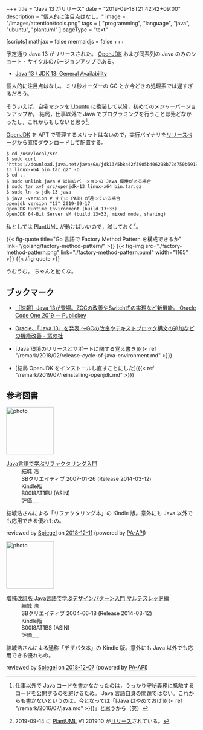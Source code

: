 +++
title = "Java 13 がリリース"
date =  "2019-09-18T21:42:42+09:00"
description = "個人的に注目点はなし。"
image = "/images/attention/tools.png"
tags  = [ "programming", "language", "java", "ubuntu", "plantuml" ]
pageType = "text"

[scripts]
  mathjax = false
  mermaidjs = false
+++

予定通り Java 13 がリリースされた。
[OpenJDK] および同系列の Java のみのショート・サイクルのバージョンアップである。

- [Java 13 / JDK 13: General Availability](https://mail.openjdk.java.net/pipermail/jdk-dev/2019-September/003335.html)

個人的に注目点はなし。
ミリ秒オーダーの GC とか今どきの処理系では遅すぎるだろう。

そういえば，自宅マシンを [Ubuntu] に換装して以降，初めてのメジャーバージョンアップか。
結局，仕事以外で Java でプログラミングを行うことは殆どなかったし，これからもしないと思う[^work1]。

[^work1]: 仕事以外で Java コードを書かなかったのは，うっかり守秘義務に抵触するコードを公開するのを避けるため。 Java 言語自身の問題ではない。これからも書かないというのは，今となっては「[Java はやめておけ]({{< ref "/remark/2016/07/java.md" >}})」と思うから（笑）

[OpenJDK] を APT で管理するメリットはないので，実行バイナリを[リリースページ](https://jdk.java.net/13/)から直接ダウンロードして配置する。

```text
$ cd /usr/local/src
$ sudo curl "https://download.java.net/java/GA/jdk13/5b8a42f3905b406298b72d750b6919f6/33/GPL/openjdk-13_linux-x64_bin.tar.gz" -O
$ cd ..
$ sudo unlink java # 以前のバージョンの Java 環境がある場合
$ sudo tar xvf src/openjdk-13_linux-x64_bin.tar.gz
$ sudo ln -s jdk-13 java
$ java -version # すでに PATH が通っている場合
openjdk version "13" 2019-09-17
OpenJDK Runtime Environment (build 13+33)
OpenJDK 64-Bit Server VM (build 13+33, mixed mode, sharing)
```

私としては [PlantUML] が動けばいいので，試しておく[^puml1]。

[^puml1]: 2019-09-14 に [PlantUML] V1.2019.10 が[リリース](http://plantuml.com/ja/changes)されている。

{{< fig-quote title="Go 言語で Factory Method Pattern を構成できるか" link="/golang/factory-method-pattern/" >}}
{{< fig-img src="./factory-method-pattern.png" link="./factory-method-pattern.puml" width="1165" >}}
{{< /fig-quote >}}

うむうむ。
ちゃんと動くな。

## ブックマーク

- [［速報］Java 13が登場。ZGCの改善やSwitch式の実現など新機能。 Oracle Code One 2019 － Publickey](https://www.publickey1.jp/blog/19/java_13zgcswitch_oracle_code_one_2019.html)
- [Oracle、「Java 13」を発表 ～GCの改良やテキストブロック構文の追加などの機能改善 - 窓の杜](https://forest.watch.impress.co.jp/docs/news/1207982.html)

- [Java 環境のリリースとサポートに関する覚え書き]({{< ref "/remark/2018/02/release-cycle-of-java-environment.md" >}})
- [結局 OpenJDK をインストールし直すことにした]({{< ref "/remark/2019/07/reinstalling-openjdk.md" >}})

[OpenJDK]: http://openjdk.java.net/
[Ubuntu]: https://www.ubuntu.com/ "The leading operating system for PCs, IoT devices, servers and the cloud | Ubuntu"
[PlantUML]: http://plantuml.com/ "Open-source tool that uses simple textual descriptions to draw UML diagrams."

## 参考図書

<div class="hreview">
  <div class="photo"><a class="item url" href="https://www.amazon.co.jp/Java%E8%A8%80%E8%AA%9E%E3%81%A7%E5%AD%A6%E3%81%B6%E3%83%AA%E3%83%95%E3%82%A1%E3%82%AF%E3%82%BF%E3%83%AA%E3%83%B3%E3%82%B0%E5%85%A5%E9%96%80-%E7%B5%90%E5%9F%8E-%E6%B5%A9-ebook/dp/B00I8AT1EU?SubscriptionId=AKIAJYVUJ3DMTLAECTHA&tag=baldandersinf-22&linkCode=xm2&camp=2025&creative=165953&creativeASIN=B00I8AT1EU"><img src="https://images-fe.ssl-images-amazon.com/images/I/41GPVATQiZL._SL160_.jpg" width="125" alt="photo"></a></div>
  <dl class="fn">
    <dt><a href="https://www.amazon.co.jp/Java%E8%A8%80%E8%AA%9E%E3%81%A7%E5%AD%A6%E3%81%B6%E3%83%AA%E3%83%95%E3%82%A1%E3%82%AF%E3%82%BF%E3%83%AA%E3%83%B3%E3%82%B0%E5%85%A5%E9%96%80-%E7%B5%90%E5%9F%8E-%E6%B5%A9-ebook/dp/B00I8AT1EU?SubscriptionId=AKIAJYVUJ3DMTLAECTHA&tag=baldandersinf-22&linkCode=xm2&camp=2025&creative=165953&creativeASIN=B00I8AT1EU">Java言語で学ぶリファクタリング入門</a></dt>
    <dd>結城 浩</dd>
    <dd>SBクリエイティブ 2007-01-26 (Release 2014-03-12)</dd>
    <dd>Kindle版</dd>
    <dd>B00I8AT1EU (ASIN)</dd>
    <dd>評価<abbr class="rating fa-sm" title="5">&nbsp;<i class="fas fa-star"></i>&nbsp;<i class="fas fa-star"></i>&nbsp;<i class="fas fa-star"></i>&nbsp;<i class="fas fa-star"></i>&nbsp;<i class="fas fa-star"></i></abbr></dd>
  </dl>
  <p class="description">結城浩さんによる「リファクタリング本」の Kindle 版。意外にも Java 以外でも応用できる優れもの。</p>
  <p class="powered-by">reviewed by <a href='#maker' class='reviewer'>Spiegel</a> on <abbr class="dtreviewed" title="2018-12-11">2018-12-11</abbr> (powered by <a href="https://affiliate.amazon.co.jp/assoc_credentials/home">PA-API</a>)</p>
</div>

<div class="hreview">
  <div class="photo"><a class="item url" href="https://www.amazon.co.jp/%E5%A2%97%E8%A3%9C%E6%94%B9%E8%A8%82%E7%89%88-Java%E8%A8%80%E8%AA%9E%E3%81%A7%E5%AD%A6%E3%81%B6%E3%83%87%E3%82%B6%E3%82%A4%E3%83%B3%E3%83%91%E3%82%BF%E3%83%BC%E3%83%B3%E5%85%A5%E9%96%80-%E3%83%9E%E3%83%AB%E3%83%81%E3%82%B9%E3%83%AC%E3%83%83%E3%83%89%E7%B7%A8-%E7%B5%90%E5%9F%8E-%E6%B5%A9-ebook/dp/B00I8AT1BS?SubscriptionId=AKIAJYVUJ3DMTLAECTHA&tag=baldandersinf-22&linkCode=xm2&camp=2025&creative=165953&creativeASIN=B00I8AT1BS"><img src="https://images-fe.ssl-images-amazon.com/images/I/41uoMp5etSL._SL160_.jpg" width="126" alt="photo"></a></div>
  <dl class="fn">
    <dt><a href="https://www.amazon.co.jp/%E5%A2%97%E8%A3%9C%E6%94%B9%E8%A8%82%E7%89%88-Java%E8%A8%80%E8%AA%9E%E3%81%A7%E5%AD%A6%E3%81%B6%E3%83%87%E3%82%B6%E3%82%A4%E3%83%B3%E3%83%91%E3%82%BF%E3%83%BC%E3%83%B3%E5%85%A5%E9%96%80-%E3%83%9E%E3%83%AB%E3%83%81%E3%82%B9%E3%83%AC%E3%83%83%E3%83%89%E7%B7%A8-%E7%B5%90%E5%9F%8E-%E6%B5%A9-ebook/dp/B00I8AT1BS?SubscriptionId=AKIAJYVUJ3DMTLAECTHA&tag=baldandersinf-22&linkCode=xm2&camp=2025&creative=165953&creativeASIN=B00I8AT1BS">増補改訂版 Java言語で学ぶデザインパターン入門 マルチスレッド編</a></dt>
    <dd>結城 浩</dd>
    <dd>SBクリエイティブ 2004-06-18 (Release 2014-03-12)</dd>
    <dd>Kindle版</dd>
    <dd>B00I8AT1BS (ASIN)</dd>
    <dd>評価<abbr class="rating fa-sm" title="5">&nbsp;<i class="fas fa-star"></i>&nbsp;<i class="fas fa-star"></i>&nbsp;<i class="fas fa-star"></i>&nbsp;<i class="fas fa-star"></i>&nbsp;<i class="fas fa-star"></i></abbr></dd>
  </dl>
  <p class="description">結城浩さんによる通称「デザパタ本」の Kindle 版。意外にも Java 以外でも応用できる優れもの。</p>
  <p class="powered-by">reviewed by <a href='#maker' class='reviewer'>Spiegel</a> on <abbr class="dtreviewed" title="2018-12-07">2018-12-07</abbr> (powered by <a href="https://affiliate.amazon.co.jp/assoc_credentials/home">PA-API</a>)</p>
</div>
